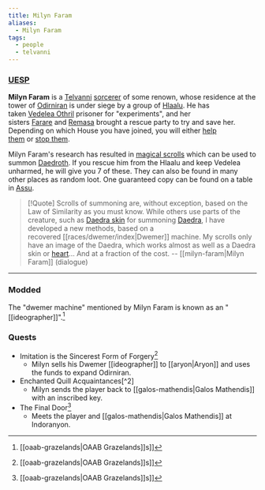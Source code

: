 ```yaml
---
title: Milyn Faram
aliases:
  - Milyn Faram
tags:
  - people
  - telvanni
---
```

### [UESP](https://en.uesp.net/wiki/Morrowind:Milyn_Faram)
**Milyn Faram** is a [Telvanni](https://en.uesp.net/wiki/Morrowind:House_Telvanni "Morrowind:House Telvanni") [sorcerer](https://en.uesp.net/wiki/Morrowind:Sorcerer "Morrowind:Sorcerer") of some renown, whose residence at the tower of [Odirniran](https://en.uesp.net/wiki/Morrowind:Odirniran_(place) "Morrowind:Odirniran (place)") is under siege by a group of [Hlaalu](https://en.uesp.net/wiki/Morrowind:House_Hlaalu "Morrowind:House Hlaalu"). He has taken [Vedelea Othril](https://en.uesp.net/wiki/Morrowind:Vedelea_Othril "Morrowind:Vedelea Othril") prisoner for "experiments", and her sisters [Farare](https://en.uesp.net/wiki/Morrowind:Farare_Othril "Morrowind:Farare Othril") and [Remasa](https://en.uesp.net/wiki/Morrowind:Remasa_Othril "Morrowind:Remasa Othril") brought a rescue party to try and save her. Depending on which House you have joined, you will either [help them](https://en.uesp.net/wiki/Morrowind:Telvanni_at_Odirniran "Morrowind:Telvanni at Odirniran") or [stop them](https://en.uesp.net/wiki/Morrowind:Odirniran_(quest) "Morrowind:Odirniran (quest)").

Milyn Faram's research has resulted in [magical scrolls](https://en.uesp.net/wiki/Morrowind:Milyn_Faram%27s_Scroll "Morrowind:Milyn Faram's Scroll") which can be used to summon [Daedroth](https://en.uesp.net/wiki/Morrowind:Daedroth "Morrowind:Daedroth"). If you rescue him from the Hlaalu and keep Vedelea unharmed, he will give you 7 of these. They can also be found in many other places as random loot. One guaranteed copy can be found on a table in [Assu](https://en.uesp.net/wiki/Morrowind:Assu "Morrowind:Assu").

> [!Quote]
> Scrolls of summoning are, without exception, based on the Law of Similarity as you must know. While others use parts of the creature, such as [Daedra skin](https://en.uesp.net/wiki/Morrowind:Daedra_Skin "Morrowind:Daedra Skin") for summoning [Daedra](https://en.uesp.net/wiki/Morrowind:Daedra "Morrowind:Daedra"), I have developed a new methods, based on a recovered [[races/dwemer/index|Dwemer]] machine. My scrolls only have an image of the Daedra, which works almost as well as a Daedra skin or [heart](https://en.uesp.net/wiki/Morrowind:Daedra%27s_Heart "Morrowind:Daedra's Heart")... And at a fraction of the cost.
> -- [[milyn-faram|Milyn Faram]] (dialogue)

***
### Modded
The "dwemer machine" mentioned by Milyn Faram is known as an "[[ideographer]]".[^1]
### Quests
* Imitation is the Sincerest Form of Forgery[^1]
	* Milyn sells his Dwemer [[ideographer]] to [[aryon|Aryon]] and uses the funds to expand Odirniran.
* Enchanted Quill Acquaintances[^2]
	* Milyn sends the player back to [[galos-mathendis|Galos Mathendis]] with an inscribed key.
* The Final Door[^1]
	* Meets the player and [[galos-mathendis|Galos Mathendis]] at Indoranyon.

[^1]: [[oaab-grazelands|OAAB Grazelands]]s]]